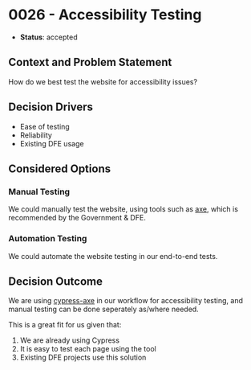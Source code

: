 # 0026 - Accessibility Testing

* **Status**: accepted

## Context and Problem Statement

How do we best test the website for accessibility issues?

## Decision Drivers

* Ease of testing
* Reliability
* Existing DFE usage

## Considered Options

### Manual Testing

We could manually test the website, using tools such as [axe](https://www.deque.com/axe/), which is recommended by the Government & DFE.

### Automation Testing

We could automate the website testing in our end-to-end tests.

## Decision Outcome

We are using [cypress-axe](https://www.npmjs.com/package/cypress-axe) in our workflow for accessibility testing, and manual testing can be done seperately as/where needed.

This is a great fit for us given that:
1. We are already using Cypress
2. It is easy to test each page using the tool
3. Existing DFE projects use this solution